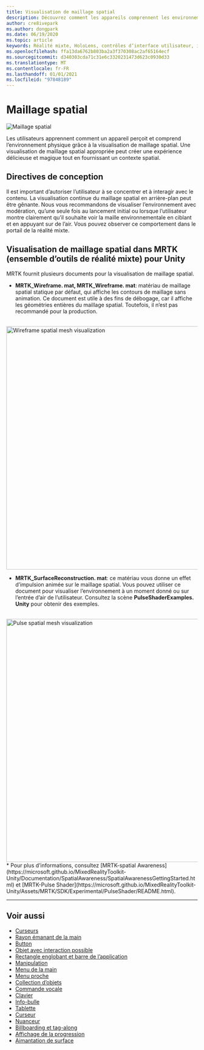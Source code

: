 ```yaml
---
title: Visualisation de maillage spatial
description: Découvrez comment les appareils comprennent les environnements physiques à l’aide de maillages spatiaux.
author: cre8ivepark
ms.author: dongpark
ms.date: 06/19/2020
ms.topic: article
keywords: Réalité mixte, HoloLens, contrôles d’interface utilisateur, interaction, interface utilisateur, expérience utilisateur, conception UX, interface utilisateur spatiale, interaction spatiale, interface utilisateur 3D, expérience utilisateur 3D, casque de la réalité mixte, casque de réalité mixte, casque de réalité virtuelle, HoloLens, MRTK, kit de mise en réalité mixte
ms.openlocfilehash: ffa13da6762b803ba2a3f370308ac2af65164ecf
ms.sourcegitcommit: d340303cda71c31e6c3320231473d623c0930d33
ms.translationtype: MT
ms.contentlocale: fr-FR
ms.lasthandoff: 01/01/2021
ms.locfileid: "97848189"
---
```

# <a name="spatial-mesh"></a>Maillage spatial

![Maillage spatial](images/MRTK_PulseShader_SpatialMesh.gif)

Les utilisateurs apprennent comment un appareil perçoit et comprend l’environnement physique grâce à la visualisation de maillage spatial. Une visualisation de maillage spatial appropriée peut créer une expérience délicieuse et magique tout en fournissant un contexte spatial.  

## <a name="design-guideline"></a>Directives de conception

Il est important d’autoriser l’utilisateur à se concentrer et à interagir avec le contenu. La visualisation continue du maillage spatial en arrière-plan peut être gênante. Nous vous recommandons de visualiser l’environnement avec modération, qu’une seule fois au lancement initial ou lorsque l’utilisateur montre clairement qu’il souhaite voir la maille environnementale en ciblant et en appuyant sur de l’air. Vous pouvez observer ce comportement dans le portail de la réalité mixte.
<br>

## <a name="spatial-mesh-visualization-in-mrtk-mixed-reality-toolkit-for-unity"></a>Visualisation de maillage spatial dans MRTK (ensemble d’outils de réalité mixte) pour Unity

MRTK fournit plusieurs documents pour la visualisation de maillage spatial.

- **MRTK_Wireframe. mat, MRTK_Wireframe. mat**: matériau de maillage spatial statique par défaut, qui affiche les contours de maillage sans animation. Ce document est utile à des fins de débogage, car il affiche les géométries entières du maillage spatial. Toutefois, il n’est pas recommandé pour la production.
<br>
<img src="images/SurfaceReconstruction.jpg" alt="Wireframe spatial mesh visualization" width="640px">

- **MRTK_SurfaceReconstruction. mat**: ce matériau vous donne un effet d’impulsion animée sur le maillage spatial. Vous pouvez utiliser ce document pour visualiser l’environnement à un moment donné ou sur l’entrée d’air de l’utilisateur. Consultez la scène **PulseShaderExamples. Unity** pour obtenir des exemples.
<br>
<img src="images/MRTK_SRMesh_Pulse.jpg" alt="Pulse spatial mesh visualization" width="640px">
* Pour plus d’informations, consultez [MRTK-spatial Awareness](https://microsoft.github.io/MixedRealityToolkit-Unity/Documentation/SpatialAwareness/SpatialAwarenessGettingStarted.html) et [MRTK-Pulse Shader](https://microsoft.github.io/MixedRealityToolkit-Unity/Assets/MRTK/SDK/Experimental/PulseShader/README.html).

<br>

---

## <a name="see-also"></a>Voir aussi

* [Curseurs](cursors.md)
* [Rayon émanant de la main](point-and-commit.md)
* [Button](button.md)
* [Objet avec interaction possible](interactable-object.md)
* [Rectangle englobant et barre de l’application](app-bar-and-bounding-box.md)
* [Manipulation](direct-manipulation.md)
* [Menu de la main](hand-menu.md)
* [Menu proche](near-menu.md)
* [Collection d’objets](object-collection.md)
* [Commande vocale](voice-input.md)
* [Clavier](keyboard.md)
* [Info-bulle](tooltip.md)
* [Tablette](slate.md)
* [Curseur](slider.md)
* [Nuanceur](shader.md)
* [Billboarding et tag-along](billboarding-and-tag-along.md)
* [Affichage de la progression](progress.md)
* [Aimantation de surface](surface-magnetism.md)
